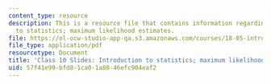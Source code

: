 ```yaml
---
content_type: resource
description: This is a resource file that contains information regarding introduction
  to statistics; maximum likelihood estimates.
file: https://ol-ocw-studio-app-qa.s3.amazonaws.com/courses/18-05-introduction-to-probability-and-statistics-spring-2014/57f41e99bfd81ca01a8046efc904eaf2_MIT18_05S14_class10slides.pdf
file_type: application/pdf
resourcetype: Document
title: 'Class 10 Slides: Introduction to statistics; maximum likelihood estimates'
uid: 57f41e99-bfd8-1ca0-1a80-46efc904eaf2
---
```

